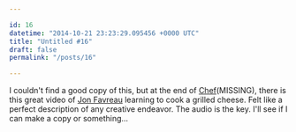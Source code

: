 ```yaml
---

id: 16
datetime: "2014-10-21 23:23:29.095456 +0000 UTC"
title: "Untitled #16"
draft: false
permalink: "/posts/16"

---
```


I couldn't find a good copy of this, but at the end of [Chef](https://en.wikipedia.org/wiki/Chef_%!f(MISSING)ilm%!)(MISSING), there is this great video of [Jon Favreau](https://en.wikipedia.org/wiki/Jon_Favreau) learning to cook a grilled cheese. Felt like a perfect description of any creative endeavor. The audio is the key. I'll see if I can make a copy or something...
